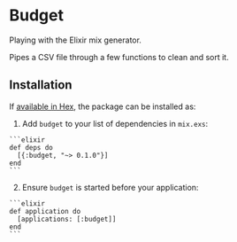 # Budget

Playing with the Elixir mix generator.

Pipes a CSV file through a few functions to clean and sort it.

## Installation

If [available in Hex](https://hex.pm/docs/publish), the package can be installed as:

  1. Add `budget` to your list of dependencies in `mix.exs`:

    ```elixir
    def deps do
      [{:budget, "~> 0.1.0"}]
    end
    ```

  2. Ensure `budget` is started before your application:

    ```elixir
    def application do
      [applications: [:budget]]
    end
    ```

